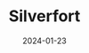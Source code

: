 ---  
layout: startup_page  
title: "Silverfort"  
id: "silverfort.com"  
permalink: "/silverfortsilverfort.com01232024/"  
website: "https://www.silverfort.com/"  
funding_round: "Series D"  
funding_amount: "$116M"  
investors: "Brighton Park Capital, Acrew Capital, Greenfield Partners, Citi Ventures, General Motors Ventures, Maor Investments, Vintage Investment Partners, Singtel Innov8"  
about: "Silverfort is a leading identity protection company that provides a unified platform to secure identities across all on-prem and cloud environments. Its platform addresses the limitations of existing IAM solutions by extending modern identity security measures to previously unprotectable resources, thus preventing identity-based attacks and ensuring compliance."  
markets: "Cybersecurity, Identity and Access Management (IAM), Computer and Network Security, Enterprise Software, Network Security"  
hq: "Tel Aviv, Israel"  
founded_year: "2016"  
linkedin: "https://www.linkedin.com/company/silverfort"  
twitter: "https://twitter.com/silverfort"  
instagram: ""  
facebook: "https://www.facebook.com/silverfort"  
crunchbase: "https://www.crunchbase.com/organization/silverfort-2"  
pitchbook: "https://pitchbook.com/profiles/company/170866-54"  

date_display: "23-Jan-2024"  
date: "2024-01-23"

# SEO Optimization  
meta_title: "Silverfort - Series D Funding ($116M)"  
meta_description: "Silverfort, Silverfort is a leading identity protection company that provides a unified platform to secure identities across all on-prem and cloud environments. I..."  
meta_keywords: "Silverfort, Cybersecurity, Identity and Access Management (IAM), Computer and Network Security, Enterprise Software, Network Security, Series D funding"  
canonical_url: "https://startup.projectstartups.com/silverfortsilverfort.com01232024/"  
---